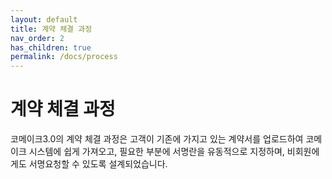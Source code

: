 ```yaml
---
layout: default
title: 계약 체결 과정
nav_order: 2
has_children: true
permalink: /docs/process
---
```


# 계약 체결 과정

코메이크3.0의 계약 체결 과정은 고객이 기존에 가지고 있는 계약서를 업로드하여 코메이크 시스템에 쉽게 가져오고, 필요한 부분에 서명란을 유동적으로 지정하며, 비회원에게도 서명요청할 수 있도록 설계되었습니다.
